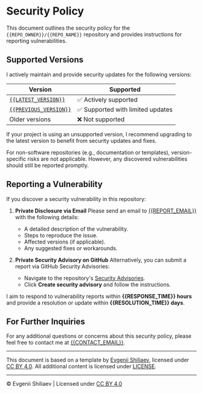 <!-- Template by Evgenii Shiliaev - Licensed under CC BY 4.0 -->

# Security Policy

This document outlines the security policy for the `{{REPO_OWNER}}/{{REPO_NAME}}` repository
and provides instructions for reporting vulnerabilities.

## Supported Versions

I actively maintain and provide security updates for the following versions:

| Version                                        | Supported                         |
| ---------------------------------------------- | --------------------------------- |
| [`{{LATEST_VERSION}}`][{{LATEST_VERSION}}]     | ✅ Actively supported             |
| [`{{PREVIOUS_VERSION}}`][{{PREVIOUS_VERSION}}] | ✅ Supported with limited updates |
| Older versions                                 | ❌ Not supported                  |

If your project is using an unsupported version, I recommend upgrading to the latest version
to benefit from security updates and fixes.

For non-software repositories (e.g., documentation or templates), version-specific risks are not applicable.
However, any discovered vulnerabilities should still be reported promptly.

## Reporting a Vulnerability

If you discover a security vulnerability in this repository:

1. **Private Disclosure via Email**
   Please send an email to [{{REPORT_EMAIL}}][{{REPORT_EMAIL}}] with the following details:

   - A detailed description of the vulnerability.
   - Steps to reproduce the issue.
   - Affected versions (if applicable).
   - Any suggested fixes or workarounds.

2. **Private Security Advisory on GitHub**
   Alternatively, you can submit a report via GitHub Security Advisories:
   - Navigate to the repository's [Security Advisories][security-advisories].
   - Click **Create security advisory** and follow the instructions.

I aim to respond to vulnerability reports within **{{RESPONSE_TIME}} hours**
and provide a resolution or update within **{{RESOLUTION_TIME}} days**.

## For Further Inquiries

For any additional questions or concerns about this security policy,
please feel free to contact me at [{{CONTACT_EMAIL}}][{{CONTACT_EMAIL}}].

---

This document is based on a template by [Evgenii Shiliaev][evgenii-shiliaev-github],
licensed under [CC BY 4.0][jekwwer-markdown-docs-kit-license]. All additional content is licensed under [LICENSE][LICENSE].

---

© Evgenii Shiliaev | Licensed under [CC BY 4.0][jekwwer-markdown-docs-kit-license]

[LICENSE]: LICENSE
[security-advisories]: {{SECURITY_URL}}
[evgenii-shiliaev-github]: https://github.com/Jekwwer
[jekwwer-markdown-docs-kit-license]: https://github.com/Jekwwer/markdown-docs-kit/blob/main/LICENSE
[{{CONTACT_EMAIL}}]: mailto:{{CONTACT_EMAIL}}
[{{LATEST_VERSION}}]: https://github.com/{{REPO_OWNER}}/{{REPO_NAME}}/tree/{{LATEST_VERSION}}
[{{REPORT_EMAIL}}]: mailto:{{REPORT_EMAIL}}
[{{PREVIOUS_VERSION}}]: https://github.com/{{REPO_OWNER}}/{{REPO_NAME}}/tree/{{PREVIOUS_VERSION}}
